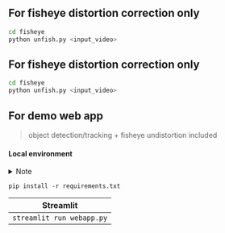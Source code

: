 ## For fisheye distortion correction only

```sh
cd fisheye
python unfish.py <input_video>
```

## For fisheye distortion correction only

```sh
cd fisheye
python unfish.py <input_video>
```

## For demo web app

> object detection/tracking + fisheye undistortion included

#### Local environment

<details><summary>Note</summary>

- For non-GPU users, please install CPU version of PyTorch first

```
pip install -i https://download.pytorch.org/whl/cpu torch torchvision
```

</details>

```
pip install -r requirements.txt
```

| Streamlit        |
|-------------------------| 
| `streamlit run webapp.py` |

